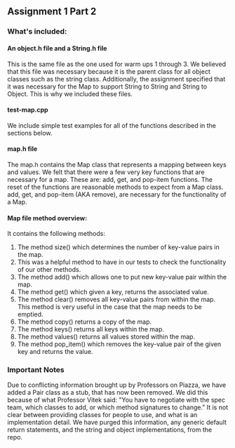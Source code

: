 ## Assignment 1 Part 2
### What's included:

#### An object.h file and a String.h file
This is the same file as the one used for warm ups 1 through 3. We believed that
this file was necessary because it is the parent class for all object classes
such as the string class. Additionally, the assignment specified that it was necessary
for the Map to support String to String and String to Object.
This is why we included these files.

#### test-map.cpp
We include simple test examples for all of the functions described in the sections
below. 

#### map.h file
The map.h contains the Map class that represents a mapping between keys and values.
We felt that there were a few very key functions that are necessary for a map.
These are: add, get, and pop-item functions. The reset of the functions are
reasonable methods to expect from a Map class. add, get, and pop-item (AKA remove),
are necessary for the functionality of a Map.

#### Map file method overview:
It contains the following methods:
1. The method size() which determines the number of key-value pairs in the map.
2. This was a helpful method to have in our tests to check the functionality of our other methods.
3. The method add() which allows one to put new key-value pair within the map.
4. The method get() which given a key, returns the associated value.
5. The method clear() removes all key-value pairs from within the map. This method is very useful in the case that the map needs to be emptied.
7. The method copy() returns a copy of the map.
8. The method keys() returns all keys within the map.
9. The method values() returns all values stored within the map.
10. The method pop_item() which removes the key-value pair of the given key and returns the value.

### Important Notes
Due to conflicting information brought up by Professors on Piazza, we have added a Pair class as a stub, that has now been removed. We did this because of what Professor Vitek said: "You have to negotiate with the spec team, which classes to add, or which method signatures to change." It is not clear between providing classes for people to use, and what is an implementation detail. We have purged this information, any generic default return statements, and the string and object implementations, from the repo.

